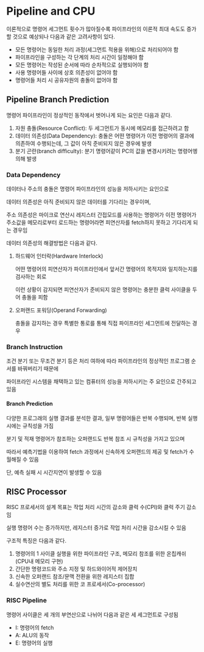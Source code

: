# Pipeline and CPU

이론적으로 명령어 세그먼트 횟수가 많아질수록 파이프라인의 이론적 최대 속도도 증가할 것으로 예상되나 다음과 같은 고려사항이 있다.

- 모든 명령어는 동일한 처리 과정(세그먼트 적용을 위해)으로 처리되어야 함
- 파이프라인을 구성하는 각 단계의 처리 시간이 일정해야 함
- 모든 명령어는 작성된 순서에 따라 순차적으로 실행되어야 함
- 사용 명령어들 사이에 상호 의존성이 없어야 함
- 명령어들 처리 시 공유자원의 충돌이 없어야 함



## Pipeline Branch Prediction

명령어 파이프라인이 정상적인 동작에서 벗어나게 되는 요인은 다음과 같다.

1. 자원 충돌(Resource Conflict): 두 세그먼트가 동시에 메모리를 접근하려고 함
2. 데이터 의존성(Data Dependency):  충돌은 어떤 명령어가 이전 명령어의 결과에 의존하여 수행되는데, 그 값이 아직 준비되지 않은 경우에 발생
3. 분기 곤란(branch difficulty): 분기 명령어같이 PC의 값을 변경시키려는 명령어엥 의해 발생



### Data Dependency

데이터나 주소의 충돌은 명령어 파이프라인의 성능을 저하시키는 요인으로

데이터 의존성은 아직 준비되지 않은 데이터를 기다리는 경우이며,

주소 의존성은 마이크로 연산시 레지스터 간접모드를 사용하는 명령어가 이전 명령어가 주소값을 메모리로부터 로드하는 명령어라면 피연산자를 fetch하지 못하고 기다리게 되는 경우임

데이터 의존성의 해결방법은 다음과 같다.

1. 하드웨어 인터락(Hardware Interlock)

   어떤 명령어의 피연산자가 파이프라인에서 앞서간 명령어의 목적지와 일치하는지를 검사하는 회로

   이런 상황이 감지되면 피연산자가 준비되지 않은 명령어는 충분한 클럭 사이클을 두어 충돌을 피함

2. 오퍼랜드 포워딩(Operand Forwarding)

   충돌을 감지하는 경우 특별한 통로를 통해 직접 파이프라인 세그먼트에 전달하는 경우



### Branch Instruction

조건 분기 또는 무조건 분기 등은 처리 여하에 따라 파이프라인의 정상적인 프로그램 순서를 바꿔버리기 때문에

파이프라인 시스템을 채택하고 있는 컴퓨터의 성능을 저하시키는 주 요인으로 간주되고 있음

#### Branch Prediction

다양한 프로그래의 실행 결과를 분석한 결과, 일부 명령어들은 반복 수행되며, 반복 실행시에는 규칙성을 가짐

분기 및 적재 명령어가 참조하는 오퍼랜드도 반복 참조 시 규칙성을 가지고 있으며 

따라서 예측기법을 이용하여 fetch 과정에서 신속하게 오퍼랜드의 제공 및 fetch가 수월해질 수 있음

단, 예측 실패 시 시간지연이 발생할 수 있음



## RISC Processor

RISC 프로세서의 설계 목표는 작업 처리 시간의 감소와 클럭 수(CPI)와 클럭 주기 감소임

실행 명령어 수는 증가하지만, 레지스터 증가로 작업 처리 시간을 감소시킬 수 있음

구조적 특징은 다음과 같다.

1. 명령어의 1 사이클 실행을 위한 파이프라인 구조, 메모리 참조를 위한 온칩캐쉬(CPU내 메모리 구현)
2. 간단한 명령코드와 주소 지정 및 하드와이어적 제어장치
3. 신속한 오퍼랜드 참조/문맥 전환을 위한 레지스터 집합
4. 실수연산의 별도 처리를 위한 코 프로세서(Co-processor)



### RISC Pipeline

명령어 사이클은 세 개의 부연산으로 나뉘어 다음과 같은 세 세그먼트로 구성됨

- I: 명령어의 fetch
- A: ALU의 동작
- E: 명령어의 실행


